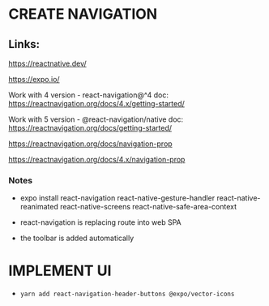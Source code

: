 # CREATE NAVIGATION

## Links:

https://reactnative.dev/

https://expo.io/

Work with 4 version - react-navigation@^4
doc: https://reactnavigation.org/docs/4.x/getting-started/

Work with 5 version - @react-navigation/native
doc: https://reactnavigation.org/docs/getting-started/

https://reactnavigation.org/docs/navigation-prop

https://reactnavigation.org/docs/4.x/navigation-prop

### Notes
- expo install react-navigation react-native-gesture-handler react-native-reanimated react-native-screens react-native-safe-area-context

- react-navigation is replacing route into web SPA 

- the toolbar is added automatically

# IMPLEMENT UI

- `yarn add react-navigation-header-buttons @expo/vector-icons`


